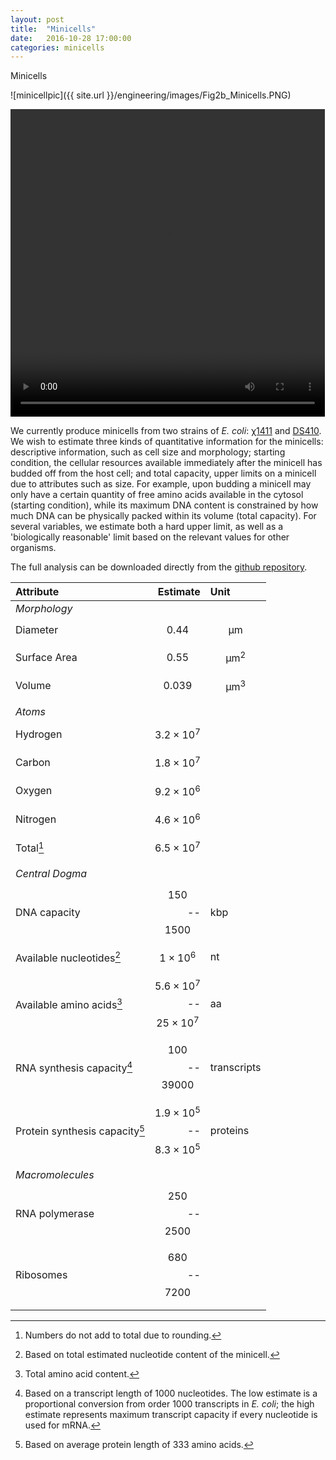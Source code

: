 ```yaml
---
layout: post
title:  "Minicells"
date:   2016-10-28 17:00:00
categories: minicells
---
```


Minicells

![minicellpic]({{ site.url }}/engineering/images/Fig2b_Minicells.PNG)

<video id="minicellsmov" width="503" height="492" preload controls>
	<source src="{{ site.url }}/engineering/images/BF.mp4" type = "video/mp4">
</video>


We currently produce minicells from two strains of *E. coli*: [χ1411](http://cgsc.biology.yale.edu/Strain.php?ID=9702) and [DS410](http://cgsc.biology.yale.edu/Strain.php?ID=12920). We wish to estimate three kinds of quantitative information for the minicells: descriptive information, such as cell size and morphology; starting condition, the cellular resources available immediately after the minicell has budded off from the host cell; and total capacity, upper limits on a minicell due to attributes such as size. For example, upon budding a minicell may only have a certain quantity of free amino acids available in the cytosol (starting condition), while its maximum DNA content is constrained by how much DNA can be physically packed within its volume (total capacity). For several variables, we estimate both a hard upper limit, as well as a 'biologically reasonable' limit based on the relevant values for other organisms.	

The full analysis can be downloaded directly from the [github repository](https://github.com/BuildACell/engineering/blob/master/notebooks/minicell-key-numbers.ipynb).

| Attribute | Estimate | Unit |
|:--------- | --------:|:---- |
| *Morphology* |||
| Diameter | $$0.44$$ | $$\si{\um}$$ |
| Surface Area | $$0.55$$ | $$\si{\um}^2$$
| Volume | $$0.039$$ | $$\si{\um}^3$$
||||
| *Atoms* ||| 
| Hydrogen | $$3.2 \times 10^7$$ |   
| Carbon | $$1.8 \times 10^{7}$$ |  
| Oxygen | $$9.2 \times 10^6$$ |  
| Nitrogen | $$4.6 \times 10^6$$ |  
| Total[^rounding] | $$6.5 \times 10^7$$ | 
||||
| *Central Dogma* |||
| DNA capacity | $$150$$--$$1500$$ | kbp 
| Available nucleotides[^estnuc] | $$1 \times 10^6 $$| nt 
| Available amino acids[^totalaa] | $$5.6 \times 10^7$$--$$25 \times 10^7$$| aa 
| RNA synthesis capacity[^trslength] | $$100$$--$$39000$$ | transcripts 
| Protein synthesis capacity[^estprotlen] | $$1.9 \times 10^5$$--$$8.3 \times 10^5$$ | proteins 
||||
| *Macromolecules* |||
| RNA polymerase | $$250$$--$$2500$$ | 
| Ribosomes | $$680$$--$$7200$$ |
||||

[^rounding]: Numbers do not add to total due to rounding.
[^trslength]: Based on a transcript length of 1000 nucleotides. The low estimate is a proportional conversion from order 1000 transcripts in *E. coli*; the high estimate represents maximum transcript capacity if every nucleotide is used for mRNA.
[^estnuc]: Based on total estimated nucleotide content of the minicell.
[^totalaa]: Total amino acid content.
[^estprotlen]: Based on average protein length of 333 amino acids.
